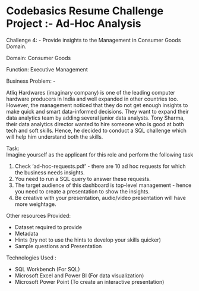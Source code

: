 # Codebasics Resume Challenge Project :- Ad-Hoc Analysis

Challenge 4: - Provide insights to the Management in Consumer Goods Domain.

Domain: Consumer Goods 

Function: Executive Management

Business Problem: -

Atliq Hardwares (imaginary company) is one of the leading computer hardware producers in India and well expanded in other countries too.
However, the management noticed that they do not get enough insights to make quick and smart data-informed decisions. They want to expand their data analytics team by adding several junior data analysts. Tony Sharma, their data analytics director wanted to hire someone who is good at both tech and soft skills. Hence, he decided to conduct a SQL challenge which will help him understand both the skills.

Task:  
Imagine yourself as the applicant for this role and perform the following task

1.    Check ‘ad-hoc-requests.pdf’ - there are 10 ad hoc requests for which the business needs insights.
2.    You need to run a SQL query to answer these requests. 
3.    The target audience of this dashboard is top-level management - hence you need to create a presentation to show the insights.
4.    Be creative with your presentation, audio/video presentation will have more weightage.

Other resources Provided:
* Dataset required to provide
* Metadata
* Hints (try not to use the hints to develop your skills quicker)
* Sample questions and Presentation

Technologies Used : 
* SQL Workbench (For SQL)
* Microsoft Excel and Power BI (For data visualization)
* Microsoft Power Point (To create an interactive presentation)
